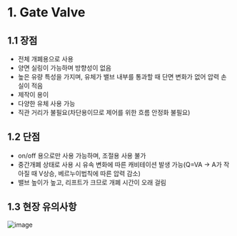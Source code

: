 # 1. Gate Valve

## 1.1 장점
- 전체 개폐용으로 사용
- 양면 실링이 가능하며 방향성이 없음
- 높은 유량 특성을 가지며, 유체가 밸브 내부를 통과할 때 단면 변화가 없어 압력 손실이 적음
- 제작이 용이
- 다양한 유체 사용 가능
- 직관 거리가 불필요(차단용이므로 제어를 위한 흐름 안정화 불필요)

## 1.2 단점
- on/off 용으로만 사용 가능하며, 조절용 사용 불가
- 중간개폐 상태로 사용 시 유속 변화에 따른 캐비테이션 발생 가능(Q=VA -> A가 작아질 때 V상승, 베르누이법칙에 따른 압력 감소)
- 밸브 높이가 높고, 리프트가 크므로 개폐 시간이 오래 걸림

## 1.3 현장 유의사항

![image](https://github.com/user-attachments/assets/6c6307d6-ff8d-4661-9a7d-0bbb850a8d03)
